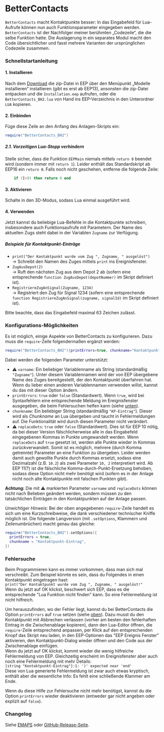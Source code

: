 # BetterContacts

`BetterContacts` macht Kontaktpunkte besser: In das Eingabefeld für Lua-Aufrufe können nun auch Funktionsparameter eingegeben werden.
`BetterContacts` ist der Nachfolger meiner berühmten „Codezeile“, die die selbe Funktion hatte. Die Auslagerung in ein separates Modul macht den Code übersichtlicher und fasst mehrere Varianten der ursprünglichen Codezeile zusammen.

### Schnellstartanleitung

#### 1. Installieren

Nach dem [Download](http://emaps-eep.de/lua/bettercontacts) die zip-Datei in EEP über den Menüpunkt „Modelle installieren“ installieren (gibt es erst ab EEP13), ansonsten die zip-Datei entpacken und die `Installation.eep` aufrufen, oder die `BetterContacts_BH2.lua` von Hand ins EEP-Verzeichnis in den Unterordner `LUA` kopieren.

#### 2. Einbinden

Füge diese Zeile an den Anfang des Anlagen-Skripts ein:

```lua
require("BetterContacts_BH2")
```

##### 2.1. Vorzeitigen Lua-Stopp verhindern

Stelle sicher, dass die Funktion `EEPMain` niemals mittels `return 0` beendet wird (sondern immer mit `return 1`).
Leider enthält das Standardskript ab EEP16 ein `return 0`. Falls noch nicht geschehen, entferne die folgende Zeile:

```lua
    if (I>9) then return 0 end
```

#### 3. Aktivieren

Schalte in den 3D-Modus, sodass Lua einmal ausgeführt wird.

#### 4. Verwenden

Jetzt kannst du beliebige Lua-Befehle in die Kontaktpunkte schreiben, insbesondere auch Funktionsaufrufe mit Parametern. Der Name des aktuellen Zugs steht dabei in der Variablen `Zugname` zur Verfügung.

##### Beispiele für Kontaktpunkt-Einträge

- `print("Der Kontaktpunkt wurde vom Zug ", Zugname, " ausgelöst")`  
  &rarr; Schreibt den Namen des Zuges mittels `print` ins Ereignisfenster.
- `ZugAusDepot(2)`  
  &rarr; Ruft den nächsten Zug aus dem Depot 2 ab (sofern eine entsprechende `function ZugAusDepot(depotNummer)` im Skript definiert ist).
- `RegistriereZugAnSignal(Zugname, 1234)`  
  &rarr; Registriert den Zug für Signal 1234 (sofern eine entsprechende `function RegistriereZugAnSignal(zugname, signalId)` im Skript definiert ist).

Bitte beachte, dass das Eingabefeld maximal 63 Zeichen zulässt.

### Konfigurations-Möglichkeiten

Es ist möglich, einige Aspekte von BetterContacts zu konfigurieren. Dazu muss die `require`-Zeile folgendermaßen ergänzt werden:

```lua
require("BetterContacts_BH2"){printErrors=true, chunkname="Kontaktpunkt-Eintrag"}
```

Dabei werden die folgenden Parameter unterstützt:

- ⚠️ `varname`: Ein beliebiger Variablenname als String (standardmäßig `"Zugname"`). Unter diesem Variablennamen wird der von EEP übergebene Name des Zuges bereitgestellt, der den Kontaktpunkt überfahren hat. Wenn du lieber einen anderen Variablennamen verwenden willst, kannst du das mit dieser Option ändern.
- `printErrors`: `true` oder `false` (Standardwert). Wenn `true`, wird bei Syntaxfehlern eine entsprechende Meldung im Ereignisfenster ausgegeben, die beim Fehlersuchen helfen kann (siehe [unten](#Fehlersuche)).
- `chunkname`: Ein beliebiger String (standardmäßig `"KP-Eintrag"`). Dieser wird als _Chunkname_ an Lua übergeben und taucht in Fehlermeldungen auf. Die Funktionalität wird durch diesen Parameter nicht verändert.
- ⚠️ `replaceDots`: `true` oder `false` (Standardwert). Dies ist für EEP 10 nötig, da bei dieser Version fälschlicherweise alle in das Eingabefeld eingegebenen Kommas in Punkte umgewandelt werden. Wenn `replaceDots` auf `true` gesetzt ist, werden alle Punkte wieder in Kommas zurückverwandelt. Somit ist es möglich, mehrere (durch Komma getrennte) Parameter an eine Funktion zu übergeben. Leider werden damit auch gewollte Punkte durch Kommas ersetzt, sodass eine Dezimalzahl (z.B. `10.2`) als zwei Parameter `10, 2` interpretiert wird. Ab EEP 11(?) ist die fälschliche Komma-durch-Punkt-Ersetzung behoben, sodass diese Option nicht mehr benötigt wird (sofern es in der Anlage nicht noch alte Kontaktpunkte mit falschen Punkten gibt).

**Achtung:** Die mit ⚠️ markierten Parameter `varname` und `replaceDots` können nicht nach Belieben geändert werden, sondern müssen zu den tatsächlichen Einträgen in den Kontaktpunkten auf der Anlage passen.

_Unwichtiger Hinweis:_ Bei der oben angegebenen `require`-Zeile handelt es sich um eine Kurzschreibweise, die dank verschiedener technischer Kniffe möglich ist. Die folgende Langversion (mit `.setOptions`, Klammern und Zeilenumbrüchen) macht genau das gleiche:

```lua
require("BetterContacts_BH2").setOptions({
  printErrors = true,
  chunkname = "Kontaktpunkt-Eintrag",
})
```

### Fehlersuche

Beim Programmieren kann es immer vorkommen, dass man sich mal verschreibt.
Zum Beispiel könnte es sein, dass du Folgendes in einen Kontaktpunkt eingetragen hast:  
`print("Der Kontaktpunkt wurde vom Zug ", Zugname, " ausgelöst!"`  
Wenn du jetzt auf OK klickst, beschwert sich EEP, dass es die entsprechende "Lua Funktion nicht finden" kann. So eine Fehlermeldung ist nicht hilfreich.

Um herauszufinden, wo der Fehler liegt, kannst du bei BetterContacts die Option `printErrors` auf `true` setzen (siehe [oben](#Konfigurations-Möglichkeiten)).
Dazu musst du den Kontaktpunkt mit Abbrechen verlassen (vorher am besten den fehlerhaften Eintrag in die Zwischenablage kopieren), dann den Lua-Editor öffnen, die `require`-Zeile entsprechend anpassen, per Klick auf den entsprechenden Knopf das Skript neu laden, in den EEP-Optionen das "EEP Ereignis Fenster" aktivieren, den Kontaktpunkt-Dialog wieder öffnen und den Code aus der Zwischenablage einfügen.  
Wenn du jetzt auf OK klickst, kommt wieder die wenig hilfreiche Fehlermeldung von EEP. Gleichzeitig erscheint im Ereignisfenster aber auch noch eine Fehlermeldung mit mehr Details:  
`[string "Kontaktpunkt-Eintrag"]:1: ')' expected near 'end'`  
Diese von Lua generierte Fehlermeldung ist zwar auch etwas kryptisch, enthält aber die wesentliche Info: Es fehlt eine schließende Klammer am Ende.

Wenn du diese Hilfe zur Fehlersuche nicht mehr benötigst, kannst du die Option `printErrors` wieder deaktivieren (entweder gar nicht angeben oder explizit auf `false`).

### Changelog

Siehe [EMAPS](http://emaps-eep.de/lua/bettercontacts) oder [GitHub-Release-Seite](https://github.com/EEP-Benny/BetterContacts/releases).
